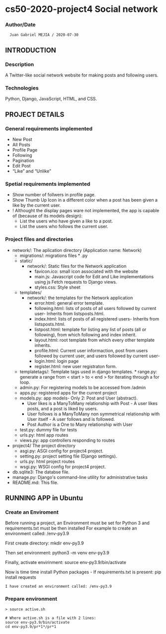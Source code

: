 # cs50-2020-project4 Social network

### Author/Date

      Juan Gabriel MEJÍA / 2020-07-30

## INTRODUCTION
### Description
A Twitter-like social network website for making posts and following users.

### Technologies
Python, Django, JavaScript, HTML, and CSS.

## PROJECT DETAILS
### General requirements implemented
* New Post
* All Posts
* Profile Page
* Following
* Pagination
* Edit Post
* “Like” and “Unlike”

### Spetial requirements implemented
* Show number of follwers in profile page.
* Show Thumb Up Icon in a different color when a post has been given a like by the current user.
* ! Althought the display pages ware not implemented, the app is capable of (because of its models design):
	* List the users who have given a like to a post.
	* List the users who follows the current user. 

### Project files and directories
* network/:    The aplication directory (Application name: Network)
	* migrations/:   migrations files * .py
	* static/
		* network/:  Static files for the Network application
			* favicon.ico: small icon associated with the website
			* main.js:  Javascript code for Edit and Like implementations using js Fetch requests to Django views.
			* styles.css:  Style sheet
	* templates/
		* network/:  the templates for the Network application
			* error.html: general error template.
			* following.html:  lists of posts of all users followed by current user- Inherits from listsposts.html.
			* index.html:  lists of posts of all registered users- Inherits from listsposts.html.
			* listpost.html: template for listing any list of posts (all or following), from which following and index inherit.
			* layout.html: root template from which every other template inherits.
			* profile.html: Current user informaction, post from users followed by current user, and users followed by current user-
			* login.html: login page
			* register.html: new user registraton form.
	* templatetags/: Template tags used in django templates.
			* range.py: generate a range from < start > to < end > for iterating through a for loop.
	* admin.py: For registering models to be accessed from /admin 
	* apps.py: registered apps for the current project
	* models.py: app models- Only 2: Post and User (abstract).
		* User likes is a ManyToMany relationship with Post - A user likes posts, and a post is liked by users.
		* User follows is a ManyToMany non symmetrical relationship with User itself - A user follows and is followed.
		* Post Author is a One to Many relationship with User
	* test.py: dummy file for tests
	* urls.py: html app routes
	* views.py: app controllers responding to routes 
* project4/   The project directory	
	* asgi.py: ASGI config for project4 project.
	* setting.py: project setting file (Django settings).
	* urls.py: html project routes
	* wsgi.py: WSGI config for project4 project.
* db.sqlite3: The databse file. 
* manage.py:  Django's command-line utility for administrative tasks
* README.md: This file. 

## RUNNING APP in Ubuntu
### Create an Enviroment 

 Before running a project, an Environment must be set for Python 3 and requirements.txt must be then installed
 For example to create an environment called: /env-py3.9
 
 First create directory:
 	mkdir env-py3.9

 Then set environment:
 	python3 -m venv env-py3.9

Finally, activate envirinment:
	source env-py3.9/bin/activate

Now is time time install Python packages - If requirements.txt is present:
	pip install requests

	I have created an environment called: /env-py3.9

### Prepare environment
	> source active.sh

	# Where active.sh is a file with 2 lines:
	source env-py3.9/bin/activate
	cd env-py3.9/pr*1*/pr*1
